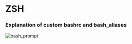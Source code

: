 # ZSH

### Explanation of custom bashrc and bash_aliases

![bash_prompt]([/home/steven/Pictures/zsh_cli.png](https://github.com/mrstevencervantes/Dotfiles/blob/main/zsh/zsh_cli.png)https://github.com/mrstevencervantes/Dotfiles/blob/main/zsh/zsh_cli.png)


